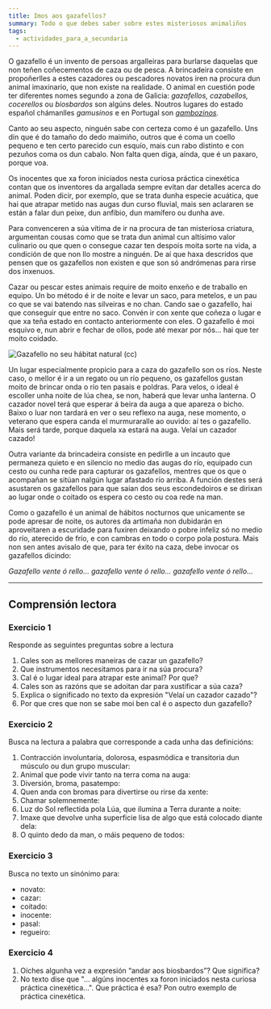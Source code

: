```yaml
---
title: Imos aos gazafellos?
summary: Todo o que debes saber sobre estes misteriosos animaliños
tags:
  - actividades_para_a_secundaria
---
```

O gazafello é un invento de persoas argalleiras para burlarse daquelas que non teñen coñecementos de caza ou de pesca. A brincadeira consiste en propoñerlles a estes cazadores ou pescadores novatos iren na procura dun animal imaxinario, que non existe na realidade. O animal en cuestión pode ter diferentes nomes segundo a zona de Galicia: *gazafellos, cazabellos, cocerellos* ou *biosbardos* son algúns deles. Noutros lugares do estado español chámanlles *gamusinos* e en Portugal son *[gambozinos](https://www.youtube.com/watch?v=C3LUUrCumIg).*

Canto ao seu aspecto, ninguén sabe con certeza como é un gazafello. Uns din que é do tamaño do dedo maimiño, outros que é coma un coello pequeno e ten certo parecido cun esquío, mais cun rabo distinto e con pezuños coma os dun cabalo. Non falta quen diga, aínda, que é un paxaro, porque voa.

Os inocentes que xa foron iniciados nesta curiosa práctica cinexética contan que os inventores da argallada sempre evitan dar detalles acerca do animal. Poden dicir, por exemplo, que se trata dunha especie acuática, que hai que atrapar metido nas augas dun curso fluvial, mais sen aclararen se están a falar dun peixe, dun anfibio, dun mamífero ou dunha ave.

Para convenceren a súa vítima de ir na procura de tan misteriosa criatura, argumentan cousas como que se trata dun animal cun altísimo valor culinario ou que quen o consegue cazar ten despois moita sorte na vida, a condición de que non llo mostre a ninguén. De aí que haxa descridos que pensen que os gazafellos non existen e que son só andrómenas para rirse dos inxenuos.

Cazar ou pescar estes animais require de moito enxeño e de traballo en equipo. Un bo método é ir de noite e levar un saco, para metelos, e un pau co que se vai batendo nas silveiras e no chan. Cando sae o gazafello, hai que conseguir que entre no saco. Convén ir con xente que coñeza o lugar e que xa teña estado en contacto anteriormente con eles. O gazafello é moi esquivo e, nun abrir e fechar de ollos, pode até mexar por nós... hai que ter moito coidado.

![Gazafello no seu hábitat natural ([cc](https://creativecommons.org/licenses/by-sa/4.0/deed.gl))](/img/regato_dos_fiós.jpg)

Un lugar especialmente propicio para a caza do gazafello son os ríos. Neste caso, o mellor é ir a un regato ou un río pequeno, os gazafellos gustan moito de brincar onda o río ten pasais e poldras. Para velos, o ideal é escoller unha noite de lúa chea, se non, haberá que levar unha lanterna. O cazador novel terá que esperar á beira da auga a que apareza o bicho. Baixo o luar non tardará en ver o seu reflexo na auga, nese momento, o veterano que espera canda el murmuraralle ao ouvido: aí tes o gazafello. Mais será tarde, porque daquela xa estará na auga. Velaí un cazador cazado!

Outra variante da brincadeira consiste en pedirlle a un incauto que permaneza quieto e en silencio no medio das augas do río, equipado cun cesto ou cunha rede para capturar os gazafellos, mentres que os que o acompañan se sitúan nalgún lugar afastado río arriba. A función destes será asustaren os gazafellos para que saian dos seus escondedoiros e se dirixan ao lugar onde o coitado os espera co cesto ou coa rede na man.

Como o gazafello é un animal de hábitos nocturnos que unicamente se pode apresar de noite, os autores da artimaña non dubidarán en aproveitaren a escuridade para fuxiren deixando o pobre infeliz só no medio do río, aterecido de frío, e con cambras en todo o corpo pola postura. Mais non sen antes avisalo de que, para ter éxito na caza, debe invocar os gazafellos dicindo:

*Gazafello vente ó rello… gazafello vente ó rello… gazafello vente ó rello*…

- - -

## Comprensión lectora

### Exercicio 1

Responde as seguintes preguntas sobre a lectura

1. Cales son as mellores maneiras de cazar un gazafello?
2. Que instrumentos necesitamos para ir na súa procura?
3. Cal é o lugar ideal para atrapar este animal? Por que?
4. Cales son as razóns que se adoitan dar para xustificar a súa caza?
5. Explica o significado no texto da expresión "Velaí un cazador cazado"?
6. Por que cres que non se sabe moi ben cal é o aspecto dun gazafello?

### Exercicio 2

Busca na lectura a palabra que corresponde a cada unha das definicións:

1. Contracción involuntaria, dolorosa, espasmódica e transitoria dun músculo ou dun grupo muscular:
2. Animal que pode vivir tanto na terra coma na auga: 
3. Diversión, broma, pasatempo:
4. Quen anda con bromas para divertirse ou rirse da xente:
5. Chamar solemnemente:
6. Luz do Sol reflectida pola Lúa, que ilumina a Terra durante a noite:
7. Imaxe que devolve unha superficie lisa de algo que está colocado diante dela:
8. O quinto dedo da man, o máis pequeno de todos:



### Exercicio 3

Busca no texto un sinónimo para:

* novato:
* cazar: 
* coitado:
* inocente: 
* pasal:
* regueiro:

### Exercicio 4

1. Oíches algunha vez a expresión “andar aos biosbardos”? Que significa?
2. No texto dise que "... algúns inocentes xa foron iniciados nesta curiosa práctica cinexética...". Que práctica é esa? Pon outro exemplo de práctica cinexética. 